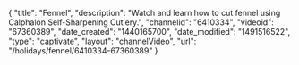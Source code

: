 {
    "title": "Fennel",
    "description": "Watch and learn how to cut fennel using Calphalon Self-Sharpening Cutlery.",
    "channelid": "6410334",
    "videoid": "67360389",
    "date_created": "1440165700",
    "date_modified": "1491516522",
    "type": "captivate",
    "layout": "channelVideo",
    "url": "\/holidays\/fennel\/6410334-67360389"
}